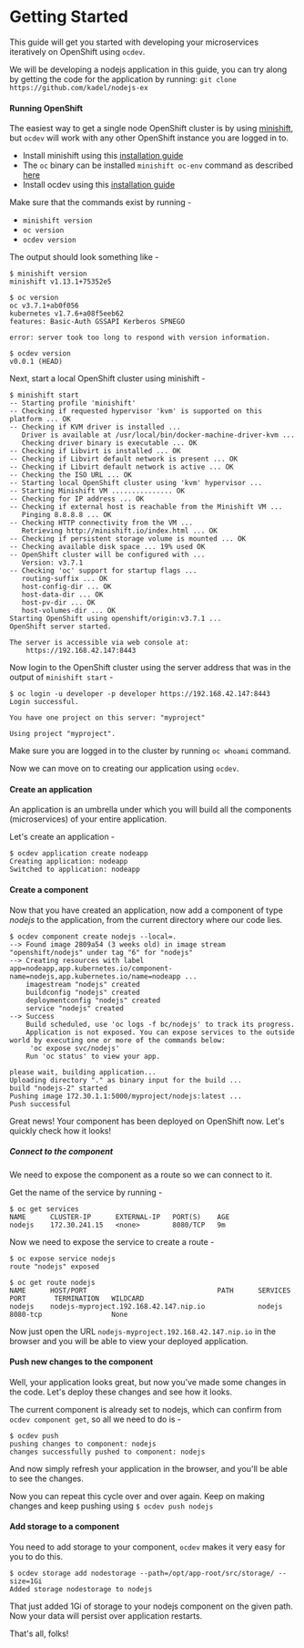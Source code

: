 # Getting Started

This guide will get you started with developing your microservices iteratively on OpenShift using `ocdev`.

We will be developing a nodejs application in this guide, you can try along by getting the code for the application by running: `git clone https://github.com/kadel/nodejs-ex`

#### Running OpenShift

The easiest way to get a single node OpenShift cluster is by using [minishift](https://docs.openshift.org/latest/minishift/index.html), but `ocdev` will work with any other OpenShift instance you are logged in to.

- Install minishift using this [installation guide](https://docs.openshift.org/latest/minishift/getting-started/installing.html)
- The `oc` binary can be installed `minishift oc-env` command as described [here](https://docs.openshift.org/latest/minishift/getting-started/quickstart.html#starting-minishift)
- Install ocdev using this [installation guide](/README.md#installation)

Make sure that the commands exist by running -
- `minishift version`
- `oc version`
- `ocdev version`

The output should look something like -
```console
$ minishift version
minishift v1.13.1+75352e5

$ oc version
oc v3.7.1+ab0f056
kubernetes v1.7.6+a08f5eeb62
features: Basic-Auth GSSAPI Kerberos SPNEGO

error: server took too long to respond with version information.

$ ocdev version
v0.0.1 (HEAD)
```

Next, start a local OpenShift cluster using minishift -
```console
$ minishift start       
-- Starting profile 'minishift'                                
-- Checking if requested hypervisor 'kvm' is supported on this platform ... OK
-- Checking if KVM driver is installed ...                     
   Driver is available at /usr/local/bin/docker-machine-driver-kvm ... 
   Checking driver binary is executable ... OK                 
-- Checking if Libvirt is installed ... OK                     
-- Checking if Libvirt default network is present ... OK       
-- Checking if Libvirt default network is active ... OK        
-- Checking the ISO URL ... OK 
-- Starting local OpenShift cluster using 'kvm' hypervisor ... 
-- Starting Minishift VM ............... OK                    
-- Checking for IP address ... OK                              
-- Checking if external host is reachable from the Minishift VM ... 
   Pinging 8.8.8.8 ... OK      
-- Checking HTTP connectivity from the VM ...                  
   Retrieving http://minishift.io/index.html ... OK            
-- Checking if persistent storage volume is mounted ... OK     
-- Checking available disk space ... 19% used OK               
-- OpenShift cluster will be configured with ...               
   Version: v3.7.1             
-- Checking 'oc' support for startup flags ...                 
   routing-suffix ... OK       
   host-config-dir ... OK      
   host-data-dir ... OK        
   host-pv-dir ... OK          
   host-volumes-dir ... OK     
Starting OpenShift using openshift/origin:v3.7.1 ...           
OpenShift server started.

The server is accessible via web console at:
    https://192.168.42.147:8443
```

Now login to the OpenShift cluster using the server address that was in the output of `minishift start` -
```console
$ oc login -u developer -p developer https://192.168.42.147:8443
Login successful.

You have one project on this server: "myproject"

Using project "myproject".
```

Make sure you are logged in to the cluster by running `oc whoami` command.

Now we can move on to creating our application using `ocdev`.

#### Create an application

An application is an umbrella under which you will build all the components (microservices) of your entire application.

Let's create an application -

```console
$ ocdev application create nodeapp 
Creating application: nodeapp
Switched to application: nodeapp
```

#### Create a component

Now that you have created an application, now add a component of type _nodejs_ to the application, from the current directory where our code lies.

```console
$ ocdev component create nodejs --local=.
--> Found image 2809a54 (3 weeks old) in image stream "openshift/nodejs" under tag "6" for "nodejs"
--> Creating resources with label app=nodeapp,app.kubernetes.io/component-name=nodejs,app.kubernetes.io/name=nodeapp ...
    imagestream "nodejs" created       
    buildconfig "nodejs" created       
    deploymentconfig "nodejs" created  
    service "nodejs" created           
--> Success        
    Build scheduled, use 'oc logs -f bc/nodejs' to track its progress.
    Application is not exposed. You can expose services to the outside world by executing one or more of the commands below:
     'oc expose svc/nodejs'            
    Run 'oc status' to view your app.  

please wait, building application...   
Uploading directory "." as binary input for the build ...
build "nodejs-2" started               
Pushing image 172.30.1.1:5000/myproject/nodejs:latest ...
Push successful
```

Great news! Your component has been deployed on OpenShift now. Let's quickly check how it looks!

##### Connect to the component

We need to expose the component as a route so we can connect to it.

Get the name of the service by running -
```console
$ oc get services
NAME      CLUSTER-IP      EXTERNAL-IP   PORT(S)    AGE
nodejs    172.30.241.15   <none>        8080/TCP   9m
```

Now we need to expose the service to create a route -
```console
$ oc expose service nodejs
route "nodejs" exposed

$ oc get route nodejs
NAME      HOST/PORT                                PATH      SERVICES   PORT       TERMINATION   WILDCARD
nodejs    nodejs-myproject.192.168.42.147.nip.io             nodejs     8080-tcp                 None
```

Now just open the URL `nodejs-myproject.192.168.42.147.nip.io` in the browser and you will be able to view your deployed application.

#### Push new changes to the component

Well, your application looks great, but now you've made some changes in the code. Let's deploy these changes and see how it looks.

The current component is already set to nodejs, which can confirm from `ocdev component get`, so all we need to do is -

```console
$ ocdev push
pushing changes to component: nodejs   
changes successfully pushed to component: nodejs               
```

And now simply refresh your application in the browser, and you'll be able to see the changes.

Now you can repeat this cycle over and over again. Keep on making changes and keep pushing using `$ ocdev push nodejs`

#### Add storage to a component

You need to add storage to your component, `ocdev` makes it very easy for you to do this.

```console
$ ocdev storage add nodestorage --path=/opt/app-root/src/storage/ --size=1Gi 
Added storage nodestorage to nodejs
```
That just added 1Gi of storage to your nodejs component on the given path. Now your data will persist over application restarts.

That's all, folks!
